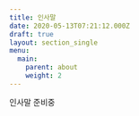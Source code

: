 ```yaml
---
title: 인사말
date: 2020-05-13T07:21:12.000Z
draft: true
layout: section_single
menu:
  main:
    parent: about
    weight: 2
---
```

인사말 준비중